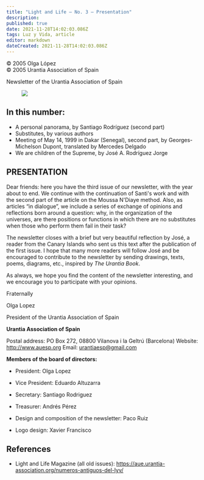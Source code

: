 ```yaml
---
title: "Light and Life — No. 3 — Presentation"
description: 
published: true
date: 2021-11-28T14:02:03.086Z
tags: Luz y Vida, article
editor: markdown
dateCreated: 2021-11-28T14:02:03.086Z
---
```


<p class="v-card v-sheet theme--light gray lighten-3 px-2">© 2005 Olga López<br>© 2005 Urantia Association of Spain</p>


Newsletter of the Urantia Association of Spain

<figure id="Figure_1" class="image urantiapedia">
<img src="/image/article/Luz_y_Vida/LyV1/01.jpg">
</figure>

## In this number:

- A personal panorama, by Santiago Rodríguez (second part)
- Substitutes, by various authors
- Meeting of May 14, 1999 in Dakar (Senegal), second part, by Georges-Michelson Dupont, translated by Mercedes Delgado
- We are children of the Supreme, by José A. Rodríguez Jorge


## PRESENTATION

Dear friends: here you have the third issue of our newsletter, with the year about to end. We continue with the continuation of Santi's work and with the second part of the article on the Moussa N'Diaye method. Also, as articles “in dialogue”, we include a series of exchange of opinions and reflections born around a question: why, in the organization of the universes, are there positions or functions in which there are no substitutes when those who perform them fail in their task?

The newsletter closes with a brief but very beautiful reflection by José, a reader from the Canary Islands who sent us this text after the publication of the first issue. I hope that many more readers will follow José and be encouraged to contribute to the newsletter by sending drawings, texts, poems, diagrams, etc., inspired by _The Urantia Book_.

As always, we hope you find the content of the newsletter interesting, and we encourage you to participate with your opinions.

Fraternally

Olga Lopez

President of the Urantia Association of Spain

**Urantia Association of Spain**

Postal address: PO Box 272, 08800 Vilanova i la Geltrú (Barcelona)
Website: http://www.auesp.org
Email: urantiaesp@gmail.com

**Members of the board of directors:**

- President: Olga Lopez
- Vice President: Eduardo Altuzarra
- Secretary: Santiago Rodriguez
- Treasurer: Andrés Pérez

- Design and composition of the newsletter: Paco Ruiz
- Logo design: Xavier Francisco

## References

- Light and Life Magazine (all old issues): https://aue.urantia-association.org/numeros-antiguos-del-lyv/

